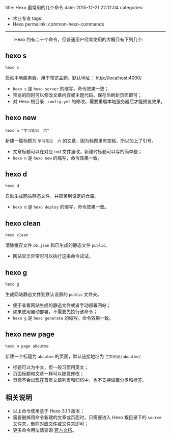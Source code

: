 title: Hexo 最常用的几个命令
date: 2015-12-21 22:12:04
categories:
- 术业专攻
tags:
- Hexo
permalink: common-hexo-commands
---

<style>
    .article-entry h2 {
        border-bottom: none;
    }
</style>

　　Hexo 约有二十个命令，但普通用户经常使用的大概只有下列几个: 

<!-- more -->

## hexo s

```
hexo s
```

启动本地服务器，用于预览主题。默认地址： <http://localhost:4000/>
- `hexo s` 是 `hexo server` 的缩写，命令效果一致；
- 预览的同时可以修改文章内容或主题代码，保存后刷新页面即可；
- 对 Hexo 根目录 `_config.yml` 的修改，需要重启本地服务器后才能预览效果。

## hexo new

```
hexo n "学习笔记  六"
```

新建一篇标题为 `学习笔记  六` 的文章，因为标题里有空格，所以加上了引号。
- 文章标题可以在对应 md 文件里改，新建时标题可以写的简单些；
- `hexo n` 是 `hexo new` 的缩写，命令效果一致。

## hexo d

```
hexo d
```

自动生成网站静态文件，并部署到设定的仓库。
- `hexo d` 是 `hexo deploy` 的缩写，命令效果一致。

## hexo clean

```
hexo clean
```

清除缓存文件 `db.json` 和已生成的静态文件 `public`。
- 网站显示异常时可以执行这条命令试试。

## hexo g

```
hexo g
```

生成网站静态文件到默认设置的 `public` 文件夹。
- 便于查看网站生成的静态文件或者手动部署网站；
- 如果使用自动部署，不需要先执行该命令；
- `hexo g` 是 `hexo generate` 的缩写，命令效果一致。

## hexo new page

```
hexo n page aboutme
```

新建一个标题为 `aboutme` 的页面，默认链接地址为 `主页地址/aboutme/`

- 标题可以为中文，但一般习惯用英文；
- 页面标题和文章一样可以随意修改；
- 页面不会出现在首页文章列表和归档中，也不支持设置分类和标签。

## 相关说明

- 以上命令使用基于 Hexo 3.1.1 版本；
- 需要删掉用命令新建的文章或页面时，只需要进入 Hexo 根目录下的 `source` 文件夹，删除对应文件或文件夹即可；
- 更多命令用法请查询 [官方文档](https://hexo.io/zh-cn/docs/commands.html)。